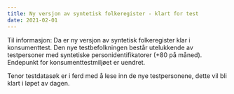 ```yaml
---
title: Ny versjon av syntetisk folkeregister - klart for test
date: 2021-02-01
---
```


Til informasjon: Da er ny versjon av syntetisk folkeregister klar i konsumenttest. 
Den nye testbefolkningen består utelukkende av testpersoner med syntetiske personidentifikatorer (+80 på måned).
Endepunkt for konsumenttestmiljøet er uendret.

Tenor testdatasøk er i ferd med å lese inn de nye testpersonene, dette vil bli klart i løpet av dagen.

